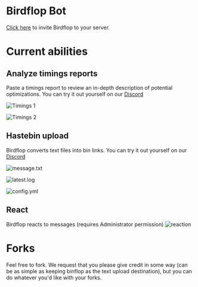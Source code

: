 # Birdflop Bot
[Click here](https://discord.com/api/oauth2/authorize?client_id=787929894616825867&permissions=0&scope=bot) to invite Birdflop to your server.

# Current abilities
## Analyze timings reports
Paste a timings report to review an in-depth description of potential optimizations. You can try it out yourself on our [Discord](https://discord.gg/zsz3PzT)

![Timings 1](https://user-images.githubusercontent.com/43528123/118413487-33af2300-b665-11eb-8f11-eaa4ec5a2730.png)

![Timings 2](https://user-images.githubusercontent.com/43528123/118413524-66f1b200-b665-11eb-9dbe-9b6fcfc9fccf.png)

## Hastebin upload
Birdflop converts text files into bin links. You can try it out yourself on our [Discord](https://discord.gg/zsz3PzT)

![message.txt](https://i.imgur.com/Q6WIAxp.png)

![latest.log](https://i.imgur.com/Iqao6Yp.png)

![config.yml](https://i.imgur.com/bl9YqK9.png)

## React
Birdflop reacts to messages (requires Administrator permission)
![reaction](https://i.imgur.com/o1swgZw.png)

# Forks
Feel free to fork. We request that you please give credit in some way (can be as simple as keeping binflop as the text upload destination), but you can do whatever you'd like with your forks.
